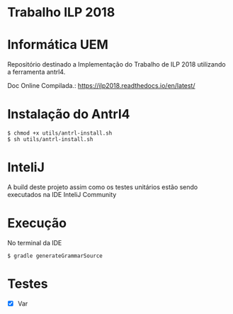 ﻿# Trabalho ILP 2018
Informática UEM 
================
Repositório destinado a Implementação do Trabalho de ILP 2018 
utilizando a ferramenta antrl4.

Doc Online Compilada.: https://ilp2018.readthedocs.io/en/latest/

Instalação do Antrl4 
=======================
```
$ chmod +x utils/antrl-install.sh
$ sh utils/antrl-install.sh
```

InteliJ 
==============================

A build deste projeto assim como os testes unitários estão
sendo executados na IDE InteliJ Community 

Execução
==============================
No terminal da IDE 

```
$ gradle generateGrammarSource
```

Testes 
==============================
* [x] Var
